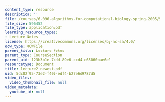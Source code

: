 ```yaml
---
content_type: resource
description: ''
file: /courses/6-096-algorithms-for-computational-biology-spring-2005/5dc82f9573e2f40bedf4b27e6d9787d5_lecture2_newest.pdf
file_size: 596452
file_type: application/pdf
learning_resource_types:
- Lecture Notes
license: https://creativecommons.org/licenses/by-nc-sa/4.0/
ocw_type: OCWFile
parent_title: Lecture Notes
parent_type: CourseSection
parent_uid: 123b3b1e-7ddd-89e6-ccd4-c65060bae6e9
resourcetype: Document
title: lecture2_newest.pdf
uid: 5dc82f95-73e2-f40b-edf4-b27e6d9787d5
video_files:
  video_thumbnail_file: null
video_metadata:
  youtube_id: null
---
```

